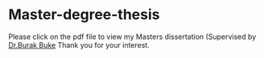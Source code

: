 # Master-degree-thesis
Please click on the pdf file to view my Masters dissertation (Supervised by [Dr.Burak Buke](https://www.maths.ed.ac.uk/~bbuke/bio/)
Thank you for your interest. 
